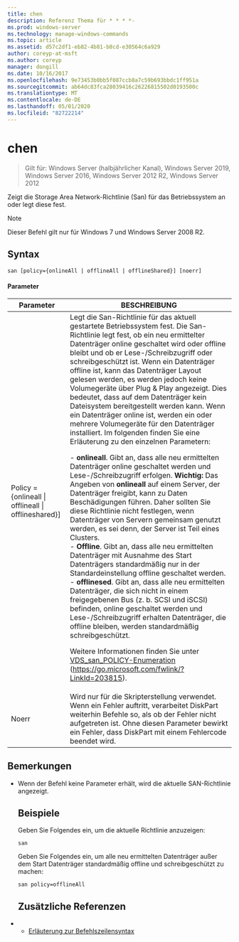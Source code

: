 ```yaml
---
title: chen
description: Referenz Thema für * * * *-
ms.prod: windows-server
ms.technology: manage-windows-commands
ms.topic: article
ms.assetid: d57c2df1-eb82-4b81-b8cd-e30564c6a929
author: coreyp-at-msft
ms.author: coreyp
manager: dongill
ms.date: 10/16/2017
ms.openlocfilehash: 9e73453b0bb5f087ccb8a7c59b693bbdc1ff951a
ms.sourcegitcommit: ab64dc83fca28039416c26226815502d0193500c
ms.translationtype: MT
ms.contentlocale: de-DE
ms.lasthandoff: 05/01/2020
ms.locfileid: "82722214"
---
```

# <a name="san"></a>chen

> Gilt für: Windows Server (halbjährlicher Kanal), Windows Server 2019, Windows Server 2016, Windows Server 2012 R2, Windows Server 2012

Zeigt die Storage Area Network-Richtlinie (San) für das Betriebssystem an oder legt diese fest.
> [!NOTE]
> Dieser Befehl gilt nur für Windows 7 und Windows Server 2008 R2.

## <a name="syntax"></a>Syntax
```
san [policy={onlineAll | offlineAll | offlineShared}] [noerr]
```
#### <a name="parameters"></a>Parameter

|                          Parameter                           |                                                                                                                                                                                                                                                                                                                                                                                                                                                                                                                                                                                                                                                                                                           BESCHREIBUNG                                                                                                                                                                                                                                                                                                                                                                                                                                                                                                                                                                                                                                                                                                            |
|--------------------------------------------------------------|----------------------------------------------------------------------------------------------------------------------------------------------------------------------------------------------------------------------------------------------------------------------------------------------------------------------------------------------------------------------------------------------------------------------------------------------------------------------------------------------------------------------------------------------------------------------------------------------------------------------------------------------------------------------------------------------------------------------------------------------------------------------------------------------------------------------------------------------------------------------------------------------------------------------------------------------------------------------------------------------------------------------------------------------------------------------------------------------------------------------------------------------------------------------------------------------------------------------------------------------------------------------------------------------------------------------------------------------------------------------------------------------------------------------------------|
| Policy = {onlineall &#124; offlineall &#124; offlineshared}] | Legt die San-Richtlinie für das aktuell gestartete Betriebssystem fest. Die San-Richtlinie legt fest, ob ein neu ermittelter Datenträger online geschaltet wird oder offline bleibt und ob er Lese-/Schreibzugriff oder schreibgeschützt ist. Wenn ein Datenträger offline ist, kann das Datenträger Layout gelesen werden, es werden jedoch keine Volumegeräte über Plug & Play angezeigt. Dies bedeutet, dass auf dem Datenträger kein Dateisystem bereitgestellt werden kann. Wenn ein Datenträger online ist, werden ein oder mehrere Volumegeräte für den Datenträger installiert. Im folgenden finden Sie eine Erläuterung zu den einzelnen Parametern:<p>-   **onlineall**. Gibt an, dass alle neu ermittelten Datenträger online geschaltet werden und Lese-/Schreibzugriff erfolgen. **Wichtig:**     Das Angeben von **onlineall** auf einem Server, der Datenträger freigibt, kann zu Daten Beschädigungen führen. Daher sollten Sie diese Richtlinie nicht festlegen, wenn Datenträger von Servern gemeinsam genutzt werden, es sei denn, der Server ist Teil eines Clusters.<br />-   **Offline**. Gibt an, dass alle neu ermittelten Datenträger mit Ausnahme des Start Datenträgers standardmäßig nur in der Standardeinstellung offline geschaltet werden.<br />-   **offlinesed**. Gibt an, dass alle neu ermittelten Datenträger, die sich nicht in einem freigegebenen Bus (z. b. SCSI und iSCSI) befinden, online geschaltet werden und Lese-/Schreibzugriff erhalten Datenträger, die offline bleiben, werden standardmäßig schreibgeschützt.<p>Weitere Informationen finden Sie unter [VDS_san_POLICY-Enumeration](https://go.microsoft.com/fwlink/?LinkId=203815) (<https://go.microsoft.com/fwlink/?LinkId=203815>). |
|                            Noerr                             |                                                                                                                                                                                                                                                                                                                                                                                                                                                                                                                                                                                                            Wird nur für die Skripterstellung verwendet. Wenn ein Fehler auftritt, verarbeitet DiskPart weiterhin Befehle so, als ob der Fehler nicht aufgetreten ist. Ohne diesen Parameter bewirkt ein Fehler, dass DiskPart mit einem Fehlercode beendet wird.                                                                                                                                                                                                                                                                                                                                                                                                                                                                                                                                                                                                             |

## <a name="remarks"></a>Bemerkungen
- Wenn der Befehl keine Parameter erhält, wird die aktuelle SAN-Richtlinie angezeigt.
  ## <a name="examples"></a>Beispiele
  Geben Sie Folgendes ein, um die aktuelle Richtlinie anzuzeigen:
  ```
  san
  ```
  Geben Sie Folgendes ein, um alle neu ermittelten Datenträger außer dem Start Datenträger standardmäßig offline und schreibgeschützt zu machen:
  ```
  san policy=offlineAll
  ```
  ## <a name="additional-references"></a>Zusätzliche Referenzen
- - [Erläuterung zur Befehlszeilensyntax](command-line-syntax-key.md)
